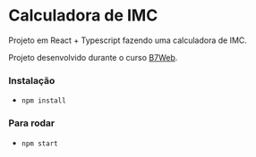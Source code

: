 # Calculadora de IMC

Projeto em React + Typescript fazendo uma calculadora de IMC.

Projeto desenvolvido durante o curso [B7Web](https://b7web.com.br/).

### Instalação
- `npm install`

### Para rodar
- `npm start`